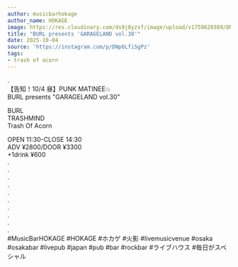 ```yaml
---
author: musicbarhokage
author_name: HOKAGE
image: https://res.cloudinary.com/ds9j0yzsf/image/upload/v1759820389/DNp6LfiSgPz.jpg
title: "BURL presents 'GARAGELAND vol.30'"
date: 2025-10-04
source: 'https://instagram.com/p/DNp6LfiSgPz'
tags:
- trash of acorn
---
```

.<br>
【告知！10/4 昼】PUNK MATINEE💥<br>
BURL presents "GARAGELAND vol.30"

BURL<br>
TRASHMIND<br>
Trash Of Acorn

OPEN 11:30-CLOSE 14:30<br>
ADV ¥2800/DOOR ¥3300<br>
+1drink ¥600<br>
.<br>
.<br>
.<br>
.<br>
.<br>
.<br>
.<br>
.<br>
.<br>
.<br>
#MusicBarHOKAGE #HOKAGE #ホカゲ #火影 #livemusicvenue #osaka #osakabar #livepub #japan #pub #bar #rockbar #ライブハウス #毎日がスペシャル